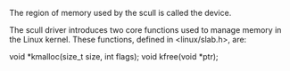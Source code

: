 The region of memory used by the scull is called the device.

The scull driver introduces two core functions used to manage memory in the Linux kernel. These functions, defined in <linux/slab.h>, are:

void *kmalloc(size_t size, int flags);
void kfree(void *ptr);


